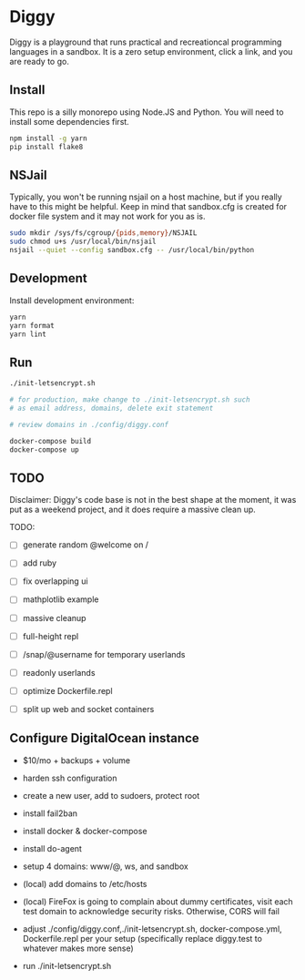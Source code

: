 # Diggy

Diggy is a playground that runs practical and recreationcal
programming languages in a sandbox. It is a zero setup environment,
click a link, and you are ready to go.

## Install

This repo is a silly monorepo using Node.JS and Python. You will need
to install some dependencies first.

```bash
npm install -g yarn
pip install flake8
```

## NSJail

Typically, you won't be running nsjail on a host machine, but if you
really have to this might be helpful. Keep in mind that sandbox.cfg is
created for docker file system and it may not work for you as is.

```bash
sudo mkdir /sys/fs/cgroup/{pids,memory}/NSJAIL
sudo chmod u+s /usr/local/bin/nsjail
nsjail --quiet --config sandbox.cfg -- /usr/local/bin/python
```

## Development

Install development environment:

```bash
yarn
yarn format
yarn lint
```

## Run

```bash
./init-letsencrypt.sh

# for production, make change to ./init-letsencrypt.sh such
# as email address, domains, delete exit statement

# review domains in ./config/diggy.conf

docker-compose build
docker-compose up
```

## TODO

Disclaimer: Diggy's code base is not in the best shape at the moment,
it was put as a weekend project, and it does require a massive clean
up.

TODO:
  - [ ] generate random @welcome on /
  - [ ] add ruby
  - [ ] fix overlapping ui
  - [ ] mathplotlib example

  - [ ] massive cleanup
  - [ ] full-height repl
  - [ ] /snap/@username for temporary userlands
  - [ ] readonly userlands
  - [ ] optimize Dockerfile.repl
  - [ ] split up web and socket containers

## Configure DigitalOcean instance

- $10/mo + backups + volume
- harden ssh configuration
- create a new user, add to sudoers, protect root
- install fail2ban
- install docker & docker-compose
- install do-agent

- setup 4 domains: www/@, ws, and sandbox
- (local) add domains to /etc/hosts
- (local) FireFox is going to complain about dummy certificates, visit
  each test domain to acknowledge security risks. Otherwise, CORS will fail
- adjust ./config/diggy.conf,./init-letsencrypt.sh,
  docker-compose.yml, Dockerfile.repl per your setup (specifically
  replace diggy.test to whatever makes more sense)
- run ./init-letsencrypt.sh
